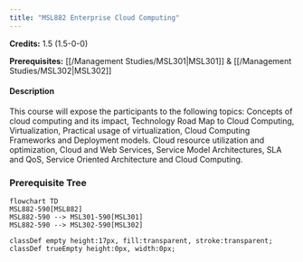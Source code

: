```yaml
---
title: "MSL882 Enterprise Cloud Computing"
---
```

**Credits:** 1.5 (1.5-0-0)

**Prerequisites:** [[/Management Studies/MSL301|MSL301]] & [[/Management Studies/MSL302|MSL302]]

#### Description
This course will expose the participants to the following topics: Concepts of cloud computing and its impact, Technology Road Map to Cloud Computing, Virtualization, Practical usage of virtualization, Cloud Computing Frameworks and Deployment models. Cloud resource utilization and optimization, Cloud and Web Services, Service Model Architectures, SLA and QoS, Service Oriented Architecture and Cloud Computing.

### Prerequisite Tree

```mermaid
flowchart TD
MSL882-590[MSL882]
MSL882-590 --> MSL301-590[MSL301]
MSL882-590 --> MSL302-590[MSL302]

classDef empty height:17px, fill:transparent, stroke:transparent;
classDef trueEmpty height:0px, width:0px;
```